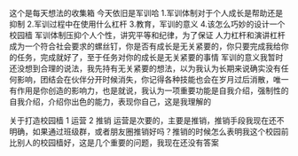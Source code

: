 这个是每天想法的收集箱
今天依旧是军训哈
1.军训体制对于个人成长是帮助还是抑制
2.军训过程中在使用什么杠杆
3.教育，军训的意义
4.该怎么巧妙的设计一个校园樯
军训体制压抑个人个性，讲究平等和纪律，为了保证
人力杠杆和演讲杠杆
成为一个符合社会要求的螺丝钉，你是否有成长是无关紧要的，你只要完成我给你的任务，完成就好了，至于任务对你的成长是无关紧要的事情
军训的意义我暂时还没想到合理的说法，我先持有无关紧要的想法，以为我认为长期来说确实没有任何影响，团结会在伙伴分开时候消失，你记得各种技能也会在岁月过后消散，唯一有作用是你创造的影响力，也是就说，我认为一项重要功能是自我介绍，强制性的自我介绍，介绍你出色的能力，表现你自己，这是我理解的

关于打造校园樯
1 运营 2 推销
运营是次要的，主要是推销，推销手段我现在还不明确，如果通过班级群，或者朋友圈推销好吗？推销的时候怎么表明我这个校园前比别人的校园樯好，这是几个重要的问题，我现在还没有答案